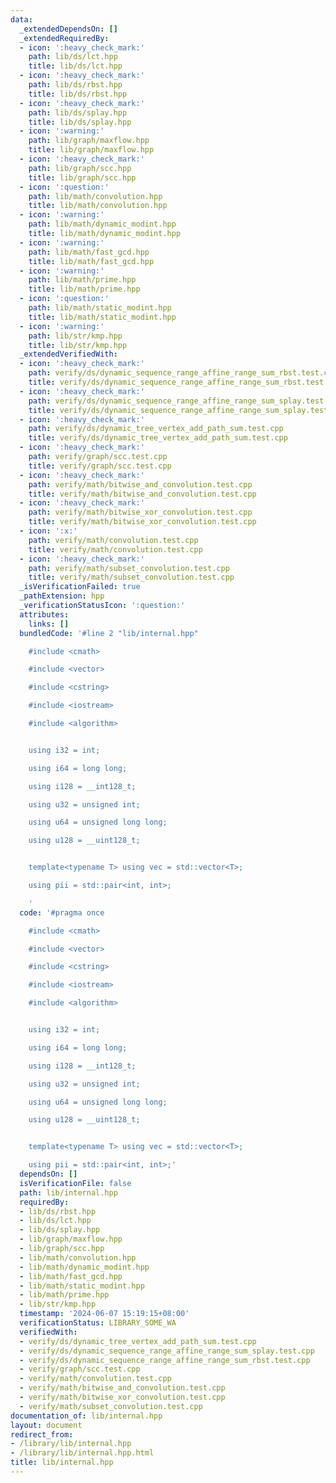 ```yaml
---
data:
  _extendedDependsOn: []
  _extendedRequiredBy:
  - icon: ':heavy_check_mark:'
    path: lib/ds/lct.hpp
    title: lib/ds/lct.hpp
  - icon: ':heavy_check_mark:'
    path: lib/ds/rbst.hpp
    title: lib/ds/rbst.hpp
  - icon: ':heavy_check_mark:'
    path: lib/ds/splay.hpp
    title: lib/ds/splay.hpp
  - icon: ':warning:'
    path: lib/graph/maxflow.hpp
    title: lib/graph/maxflow.hpp
  - icon: ':heavy_check_mark:'
    path: lib/graph/scc.hpp
    title: lib/graph/scc.hpp
  - icon: ':question:'
    path: lib/math/convolution.hpp
    title: lib/math/convolution.hpp
  - icon: ':warning:'
    path: lib/math/dynamic_modint.hpp
    title: lib/math/dynamic_modint.hpp
  - icon: ':warning:'
    path: lib/math/fast_gcd.hpp
    title: lib/math/fast_gcd.hpp
  - icon: ':warning:'
    path: lib/math/prime.hpp
    title: lib/math/prime.hpp
  - icon: ':question:'
    path: lib/math/static_modint.hpp
    title: lib/math/static_modint.hpp
  - icon: ':warning:'
    path: lib/str/kmp.hpp
    title: lib/str/kmp.hpp
  _extendedVerifiedWith:
  - icon: ':heavy_check_mark:'
    path: verify/ds/dynamic_sequence_range_affine_range_sum_rbst.test.cpp
    title: verify/ds/dynamic_sequence_range_affine_range_sum_rbst.test.cpp
  - icon: ':heavy_check_mark:'
    path: verify/ds/dynamic_sequence_range_affine_range_sum_splay.test.cpp
    title: verify/ds/dynamic_sequence_range_affine_range_sum_splay.test.cpp
  - icon: ':heavy_check_mark:'
    path: verify/ds/dynamic_tree_vertex_add_path_sum.test.cpp
    title: verify/ds/dynamic_tree_vertex_add_path_sum.test.cpp
  - icon: ':heavy_check_mark:'
    path: verify/graph/scc.test.cpp
    title: verify/graph/scc.test.cpp
  - icon: ':heavy_check_mark:'
    path: verify/math/bitwise_and_convolution.test.cpp
    title: verify/math/bitwise_and_convolution.test.cpp
  - icon: ':heavy_check_mark:'
    path: verify/math/bitwise_xor_convolution.test.cpp
    title: verify/math/bitwise_xor_convolution.test.cpp
  - icon: ':x:'
    path: verify/math/convolution.test.cpp
    title: verify/math/convolution.test.cpp
  - icon: ':heavy_check_mark:'
    path: verify/math/subset_convolution.test.cpp
    title: verify/math/subset_convolution.test.cpp
  _isVerificationFailed: true
  _pathExtension: hpp
  _verificationStatusIcon: ':question:'
  attributes:
    links: []
  bundledCode: '#line 2 "lib/internal.hpp"

    #include <cmath>

    #include <vector>

    #include <cstring>

    #include <iostream>

    #include <algorithm>


    using i32 = int;

    using i64 = long long;

    using i128 = __int128_t;

    using u32 = unsigned int;

    using u64 = unsigned long long;

    using u128 = __uint128_t;


    template<typename T> using vec = std::vector<T>;

    using pii = std::pair<int, int>;

    '
  code: '#pragma once

    #include <cmath>

    #include <vector>

    #include <cstring>

    #include <iostream>

    #include <algorithm>


    using i32 = int;

    using i64 = long long;

    using i128 = __int128_t;

    using u32 = unsigned int;

    using u64 = unsigned long long;

    using u128 = __uint128_t;


    template<typename T> using vec = std::vector<T>;

    using pii = std::pair<int, int>;'
  dependsOn: []
  isVerificationFile: false
  path: lib/internal.hpp
  requiredBy:
  - lib/ds/rbst.hpp
  - lib/ds/lct.hpp
  - lib/ds/splay.hpp
  - lib/graph/maxflow.hpp
  - lib/graph/scc.hpp
  - lib/math/convolution.hpp
  - lib/math/dynamic_modint.hpp
  - lib/math/fast_gcd.hpp
  - lib/math/static_modint.hpp
  - lib/math/prime.hpp
  - lib/str/kmp.hpp
  timestamp: '2024-06-07 15:19:15+08:00'
  verificationStatus: LIBRARY_SOME_WA
  verifiedWith:
  - verify/ds/dynamic_tree_vertex_add_path_sum.test.cpp
  - verify/ds/dynamic_sequence_range_affine_range_sum_splay.test.cpp
  - verify/ds/dynamic_sequence_range_affine_range_sum_rbst.test.cpp
  - verify/graph/scc.test.cpp
  - verify/math/convolution.test.cpp
  - verify/math/bitwise_and_convolution.test.cpp
  - verify/math/bitwise_xor_convolution.test.cpp
  - verify/math/subset_convolution.test.cpp
documentation_of: lib/internal.hpp
layout: document
redirect_from:
- /library/lib/internal.hpp
- /library/lib/internal.hpp.html
title: lib/internal.hpp
---
```

